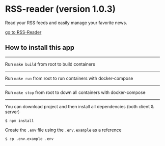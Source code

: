 # RSS-reader (version 1.0.3)
Read your RSS feeds and easily manage your favorite news.

[go to RSS-Reader](http://rss-reader.speaking.odessa.ua)

## How to install this app

---
Run `make build` from root to build containers

---
Run `make run` from root to run containers with docker-compose

---
Run `make stop` from root to down all containers with docker-compose

---

You can download project and then install all dependencies (both client & server)
```
$ npm install
```

Create the `.env` file using the `.env.example` as a reference
```
$ cp .env.example .env
```
